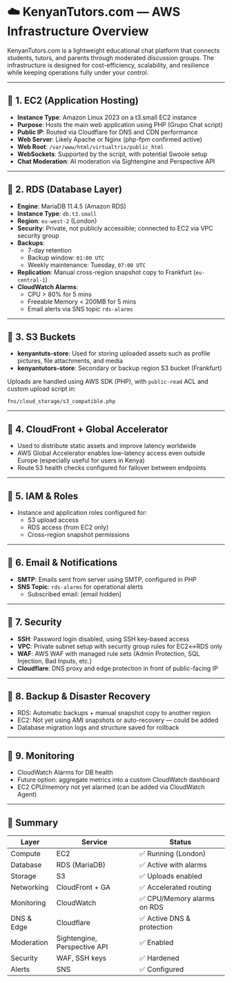 # ☁️ KenyanTutors.com — AWS Infrastructure Overview

KenyanTutors.com is a lightweight educational chat platform that connects students, tutors, and parents through moderated discussion groups. The infrastructure is designed for cost-efficiency, scalability, and resilience while keeping operations fully under your control.

---

## 🔹 1. EC2 (Application Hosting)
- **Instance Type**: Amazon Linux 2023 on a t3.small EC2 instance
- **Purpose**: Hosts the main web application using PHP (Grupo Chat script)
- **Public IP**: Routed via Cloudflare for DNS and CDN performance
- **Web Server**: Likely Apache or Nginx (php-fpm confirmed active)
- **Web Root**: `/var/www/html/virtualtrix/public_html`
- **WebSockets**: Supported by the script, with potential Swoole setup
- **Chat Moderation**: AI moderation via Sightengine and Perspective API

---

## 🔹 2. RDS (Database Layer)
- **Engine**: MariaDB 11.4.5 (Amazon RDS)
- **Instance Type**: `db.t3.small`
- **Region**: `eu-west-2` (London)
- **Security**: Private, not publicly accessible; connected to EC2 via VPC security group
- **Backups**:
  - 7-day retention
  - Backup window: `01:00 UTC`
  - Weekly maintenance: Tuesday, `07:00 UTC`
- **Replication**: Manual cross-region snapshot copy to Frankfurt (`eu-central-1`)
- **CloudWatch Alarms**:
  - CPU > 80% for 5 mins
  - Freeable Memory < 200MB for 5 mins
  - Email alerts via SNS topic `rds-alarms`

---

## 🔹 3. S3 Buckets
- **kenyantuts-store**: Used for storing uploaded assets such as profile pictures, file attachments, and media
- **kenyantutors-store**: Secondary or backup region S3 bucket (Frankfurt)

Uploads are handled using AWS SDK (PHP), with `public-read` ACL and custom upload script in:
```
fns/cloud_storage/s3_compatible.php
```

---

## 🔹 4. CloudFront + Global Accelerator
- Used to distribute static assets and improve latency worldwide
- AWS Global Accelerator enables low-latency access even outside Europe (especially useful for users in Kenya)
- Route 53 health checks configured for failover between endpoints

---

## 🔹 5. IAM & Roles
- Instance and application roles configured for:
  - S3 upload access
  - RDS access (from EC2 only)
  - Cross-region snapshot permissions

---

## 🔹 6. Email & Notifications
- **SMTP**: Emails sent from server using SMTP, configured in PHP
- **SNS Topic**: `rds-alarms` for operational alerts
  - Subscribed email: [email hidden]

---

## 🔹 7. Security
- **SSH**: Password login disabled, using SSH key-based access
- **VPC**: Private subnet setup with security group rules for EC2↔️RDS only
- **WAF**: AWS WAF with managed rule sets (Admin Protection, SQL Injection, Bad Inputs, etc.)
- **Cloudflare**: DNS proxy and edge protection in front of public-facing IP

---

## 🔹 8. Backup & Disaster Recovery
- RDS: Automatic backups + manual snapshot copy to another region
- EC2: Not yet using AMI snapshots or auto-recovery — could be added
- Database migration logs and structure saved for rollback

---

## 🔹 9. Monitoring
- CloudWatch Alarms for DB health
- Future option: aggregate metrics into a custom CloudWatch dashboard
- EC2 CPU/memory not yet alarmed (can be added via CloudWatch Agent)

---

## 🧾 Summary

| Layer         | Service        | Status                     |
|---------------|----------------|-----------------------------|
| Compute       | EC2            | ✅ Running (London)         |
| Database      | RDS (MariaDB)  | ✅ Active with alarms       |
| Storage       | S3             | ✅ Uploads enabled          |
| Networking    | CloudFront + GA| ✅ Accelerated routing      |
| Monitoring    | CloudWatch     | ✅ CPU/Memory alarms on RDS |
| DNS & Edge    | Cloudflare     | ✅ Active DNS & protection  |
| Moderation    | Sightengine, Perspective API | ✅ Enabled |
| Security      | WAF, SSH keys  | ✅ Hardened                 |
| Alerts        | SNS            | ✅ Configured               |
